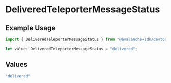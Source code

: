 # DeliveredTeleporterMessageStatus

## Example Usage

```typescript
import { DeliveredTeleporterMessageStatus } from "@avalanche-sdk/devtools/models/components";

let value: DeliveredTeleporterMessageStatus = "delivered";
```

## Values

```typescript
"delivered"
```